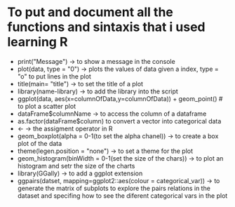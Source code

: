 # To put and document all the functions and sintaxis that i used learning R
- print("Message") -> to show a message in the console
- plot(data, type = "0") -> plots the values of data given a index, type = "o" to put lines in the plot
- title(main= "title") ->  to set the title of a plot 
- library(name-library) ->  to add the library into the script
- ggplot(data, aes(x=columnOfData,y=columnOfData)) + geom_point() # to plot a scatter plot 
- dataFrame$columnName -> to access the column of a dataframe 
- as.factor(dataFrame$column) to convert a vector into categorical data 
- <- -> the assigment operator in R
- geom_boxplot(alpha = 0-1(to set the alpha chanel)) -> to create a box plot of the data 
- theme(legen.position = "none") -> to set a theme for the plot 
- geom_histogram(binWidth = 0-1(set the size of the chars)) -> to plot an histogram and setr the size of the charts
- library(GGally) -> to add a ggplot extension
- ggpairs(datset, mapping=ggplot2::aes(colour = categorical_var)) -> to generate the matrix of subplots to explore the pairs relations in the dataset and specifing how to see the diferent categorical vars in the plot 

